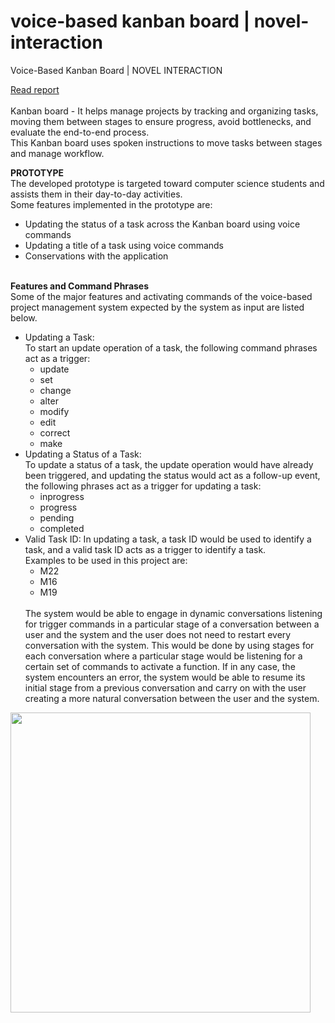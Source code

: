 # voice-based kanban board | novel-interaction
Voice-Based Kanban Board | NOVEL INTERACTION

<a href="assets/docs/novel-interaction-voice-based-kanban-board-report.pdf" target="_blank" >Read report</a>
<br>
<br>
  Kanban board - It helps manage projects by tracking and organizing tasks, moving them between stages to ensure progress, avoid bottlenecks, and evaluate the end-to-end process.
  <br>This Kanban board uses spoken instructions to move tasks between stages and manage workflow.

  <b>PROTOTYPE</b><br>
  The developed prototype is targeted toward computer science students and assists them in their day-to-day activities.
  <br>Some features implemented in the prototype are:
  <ul>
    <li>Updating the status of a task across the Kanban board using voice commands</li>
    <li>Updating a title of a task using voice commands</li>
    <li>Conservations with the application </li>
  </ul>
  <br>
  <b>Features and Command Phrases</b><br>
  Some of the major features and activating commands of the voice-based project management system expected by the system as input are listed below.<br>
  <ul>
    <li>Updating a Task: <br>
    To start an update operation of a task, the following command phrases act as a trigger: <br>
    <ul>
      <li>update</li> <li>set</li> <li>change</li> <li>alter</li> <li>modify</li> <li>edit</li> <li>correct</li> <li>make</li></ul> </li>
<li>
  Updating a Status of a Task: <br>
  To update a status of a task, the update operation would have already been triggered, and updating the status would act as a follow-up event, the following phrases act as a trigger for updating a task: <br>
  <ul>
    <li>inprogress</li>
    <li>progress</li>
    <li>pending</li>
    <li>completed</li>
  </ul>
 </li>
  <li>Valid Task ID: In updating a task, a task ID would be used to identify a task, and a valid task ID acts as a trigger to identify a task.<br>
    Examples to be used in this project are: <br>
    <ul>
      <li>M22</li><li>M16</li><li>M19</li>
    </ul><br>
    The system would be able to engage in dynamic conversations listening for trigger commands in a particular stage of a conversation between a user and the system and the user does not need to restart every conversation with the system. This would be done by using stages for each conversation where a particular stage would be listening for a certain set of commands to activate a function. If in any case, the system encounters an error, the system would be able to resume its initial stage from a previous conversation and carry on with the user creating a more natural conversation between the user and the system.
  </li>
</ul>

  <img src="https://github.com/abdul-matin0/novel-interaction-kanban-board/assets/57018279/61946b17-93e8-4fab-9271-af6a39ee464d" height="480px" />
